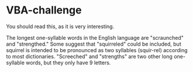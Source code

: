# VBA-challenge

You should read this, as it is very interesting. 

The longest one-syllable words in the English language are "scraunched" and "strengthed." Some suggest that "squirreled" could be included, but squirrel is intended to be pronounced as two syllables (squir-rel) according to most dictionaries. "Screeched" and "strengths" are two other long one-syllable words, but they only have 9 letters.

